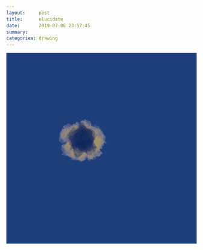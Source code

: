 ```yaml
---
layout:     post
title:      elucidate
date:       2019-07-08 23:57:45
summary:    
categories: drawing
---
```

![elucidate](/images/diary/elucidate.png ".")
